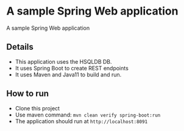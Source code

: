 # A sample Spring Web application
A sample Spring Web application

## Details
 * This application uses the HSQLDB DB.
 * It uses Spring Boot to create REST endpoints
 * It uses Maven and Java11 to build and run.

## How to run
 * Clone this project
 * Use maven command: `mvn clean verify spring-boot:run`
 * The application should run at `http://localhost:8091`